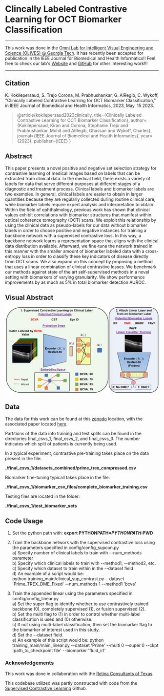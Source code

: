 # Clincally Labeled Contrastive Learning for OCT Biomarker Classification

***

This work was done in the [Omni Lab for Intelligent Visual Engineering and Science (OLIVES) @ Georgia Tech](https://ghassanalregib.info/). 
It has recently been accepted for publication in the IEEE Journal for Biomedical and Health Informatics!!
Feel free to check our lab's [Website](https://ghassanalregib.info/publications) 
and [GitHub](https://github.com/olivesgatech) for other interesting work!!!

***

## Citation

K. Kokilepersaud, S. Trejo Corona, M. Prabhushankar, G. AlRegib, C. Wykoff, 
"Clinically Labeled Contrastive Learning for OCT Biomarker Classification," 
in IEEE Journal of Biomedical and Health Informatics, 2023, May. 15 2023.

>@article{kokilepersaud2023clinically,
  title={Clinically Labeled Contrastive Learning for OCT Biomarker Classification},
  author={Kokilepersaud, Kiran and Corona, Stephanie Trejo and Prabhushankar, Mohit and AlRegib, Ghassan and Wykoff, Charles},
  journal={IEEE Journal of Biomedical and Health Informatics},
  year={2023},
  publisher={IEEE}
}

## Abstract
This paper presents a novel positive and negative set selection
strategy for contrastive learning of medical images based on labels
that can be extracted from clinical data. In the medical field, there
exists a variety of labels for data that serve different purposes
at different stages of a diagnostic and treatment process. Clinical
labels and biomarker labels are two examples. In general, clinical
labels are easier to obtain in larger quantities because they are
regularly collected during routine clinical care, while biomarker
labels require expert analysis and interpretation to obtain. Within
the field of ophthalmology, previous work has shown that clinical
values exhibit correlations with biomarker structures that manifest
within optical coherence tomography (OCT) scans. We exploit this
relationship by using the clinical data as pseudo-labels for our
data without biomarker labels in order to choose positive and
negative instances for training a backbone network with a supervised contrastive loss. 
In this way, a backbone network learns a
representation space that aligns with the clinical data distribution
available. Afterward, we fine-tune the network trained in this
manner with the smaller amount of biomarker labeled data with
a cross-entropy loss in order to classify these key indicators of
disease directly from OCT scans. We also expand on this concept
by proposing a method that uses a linear combination of clinical
contrastive losses. We benchmark our methods against state of
the art self-supervised methods in a novel setting with biomarkers
of varying granularity. We show performance improvements by as
much as 5% in total biomarker detection AUROC.

## Visual Abstract

![Overall Pipeline](./visualization/graph_abstract.jpg)

## Data

The data for this work can be found at this 
[zenodo](https://doi.org/10.5281/zenodo.7105232) location, 
with the associated paper located [here](https://arxiv.org/abs/2209.11195).

Partitions of the data into training and test splits can be found in the directories
final_csvs_1, final_csvs_2, and final_csvs_3. The number indicates which split of patients is currently being used.

In a typical experiment, contrastive pre-training takes place on the data present in the file:

**./final_csvs_1/datasets_combined/prime_trex_compressed.csv**

Biomarker fine-tuning typicall takes place in the file:

**./final_csvs_1/biomarker_csv_files/complete_biomarker_training.csv**

Testing files are located in the folder:

**./final_csvs_1/test_biomarker_sets**



## Code Usage



1. Set the python path with: **export PYTHONPATH=$PYTHONPATH:$PWD**

2. Train the backbone network with the supervised contrastive loss using the parameters specified in config/config_supcon.py \
a) Specify number of clinical labels to train with --num_methods parameter \
b) Specify which clinical labels to train with --method1, --method2, etc. \
c) Specify which dataset to train within in the --dataset field \
d) An example of a script would be: \
python training_main/clinical_sup_contrast.py --dataset 'Prime_TREX_DME_Fixed' --num_methods 1 --method1 'bcva'

3. Train the appended linear using the parameters specified in config/config_linear.py \
a) Set the super flag to identify whether to use contrastively trained backbone (0), completely supervised (1), or fusion supervised (2). \
b) Set the multi flag to (1) in order to control whether multi-label classification is used and (0) otherwise. \
c) If not using multi-label classification, then set the biomarker flag to the biomarker of interest used in this study. \
d) Set the --dataset field. \
e) An example of this script would be: 
python training_main/main_linear.py --dataset 'Prime' --multi 0 --super 0 --ckpt 'path_to_checkpoint file' --biomarker 'fluid_irf'

### Acknowledgements

This work was done in collaboration with the [Retina Consultants of Texas](https://www.retinaconsultantstexas.com/).

This codebase utilized was partly constructed with code from the [Supervised Contrastive Learning](https://github.com/HobbitLong/SupContrast) Github.